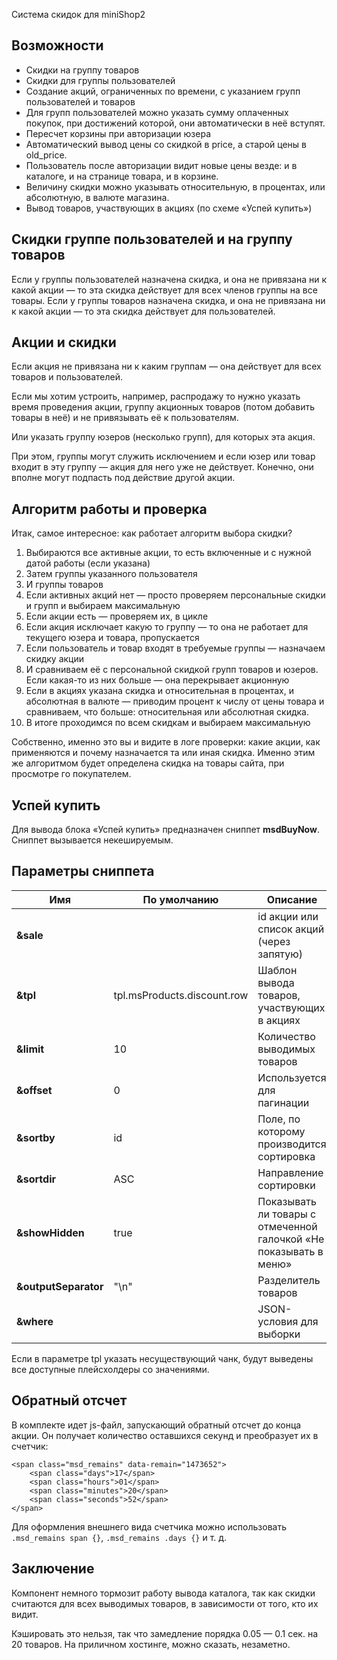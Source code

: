 Система скидок для miniShop2

## Возможности
* Скидки на группу товаров
* Скидки для группы пользователей
* Создание акций, ограниченных по времени, с указанием групп пользователей и товаров
* Для групп пользователей можно указать сумму оплаченных покупок, при достижений которой, они автоматически в неё вступят.
* Пересчет корзины при авторизации юзера
* Автоматический вывод цены со скидкой в price, а старой цены в old_price.
* Пользователь после авторизации видит новые цены везде: и в каталоге, и на странице товара, и в корзине.
* Величину скидки можно указывать относительную, в процентах, или абсолютную, в валюте магазина.
* Вывод товаров, участвующих в акциях (по схеме «Успей купить»)

## Скидки группе пользователей и на группу товаров
Если у группы пользователей назначена скидка, и она не привязана ни к какой акции — то эта скидка действует для всех членов группы на все товары.
Если у группы товаров назначена скидка, и она не привязана ни к какой акции — то эта скидка действует для пользователей.

## Акции и скидки
Если акция не привязана ни к каким группам — она действует для всех товаров и пользователей.

Если мы хотим устроить, например, распродажу то нужно указать время проведения акции, группу акционных товаров (потом добавить товары в неё) и не привязывать её к пользователям. 

Или указать группу юзеров (несколько групп), для которых эта акция.

При этом, группы могут служить исключением и если юзер или товар входит в эту группу — акция для него уже не действует. Конечно, они вполне могут подпасть под действие другой акции.

## Алгоритм работы и проверка
Итак, самое интересное: как работает алгоритм выбора скидки?

1. Выбираются все активные акции, то есть включенные и с нужной датой работы (если указана)
2. Затем группы указанного пользователя
3. И группы товаров
4. Если активных акций нет — просто проверяем персональные скидки и групп и выбираем максимальную
5. Если акции есть — проверяем их, в цикле
6. Если акция исключает какую то группу — то она не работает для текущего юзера и товара, пропускается
7. Если пользователь и товар входят в требуемые группы — назначаем скидку акции
8. И сравниваем её с персональной скидкой групп товаров и юзеров. Если какая-то из них больше — она перекрывает акционную
9. Если в акциях указана скидка и относительная в процентах, и абсолютная в валюте — приводим процент к числу от цены товара и сравниваем, что больше: относительная или абсолютная скидка.
10. В итоге проходимся по всем скидкам и выбираем максимальную

Собственно, именно это вы и видите в логе проверки: какие акции, как применяются и почему назначается та или иная скидка.
Именно этим же алгоритмом будет определена скидка на товары сайта, при просмотре го покупателем.

## Успей купить
Для вывода блока «Успей купить» предназначен сниппет **msdBuyNow**. Сниппет вызывается некешируемым.

## Параметры сниппета
Имя					|	По умолчанию				|	Описание
--------------------|-------------------------------|-----------------------------------------------------------
**&sale**			| 								| id акции или список акций (через запятую)
**&tpl**			| tpl.msProducts.discount.row	| Шаблон вывода товаров, участвующих в акциях
**&limit**			| 10							| Количество выводимых товаров
**&offset**			| 0								| Используется для пагинации
**&sortby**			| id							| Поле, по которому производится сортировка
**&sortdir**		| ASC							| Направление сортировки
**&showHidden**		| true							| Показывать ли товары с отмеченной галочкой «Не показывать в меню»
**&outputSeparator**| "\n"							| Разделитель товаров
**&where**			| 								| JSON-условия для выборки

Если в параметре tpl указать несуществующий чанк, будут выведены все доступные плейсхолдеры со значениями.

## Обратный отсчет
В комплекте идет js-файл, запускающий обратный отсчет до конца акции. Он получает количество оставшихся секунд и преобразует их в счетчик:
```
<span class="msd_remains" data-remain="1473652">
	<span class="days">17</span>
	<span class="hours">01</span>
	<span class="minutes">20</span>
	<span class="seconds">52</span>
</span>
```
Для оформления внешнего вида счетчика можно использовать `.msd_remains span {}`, `.msd_remains .days {}` и т. д.

## Заключение
Компонент немного тормозит работу вывода каталога, так как скидки считаются для всех выводимых товаров, в зависимости от того, кто их видит.

Кэшировать это нельзя, так что замедление порядка 0.05 — 0.1 сек. на 20 товаров. На приличном хостинге, можно сказать, незаметно. 

